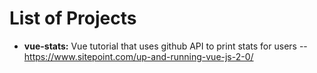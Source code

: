 # List of Projects
- **vue-stats:** Vue tutorial that uses github API to print stats for users
-- https://www.sitepoint.com/up-and-running-vue-js-2-0/
